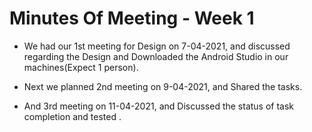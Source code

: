 # Minutes Of Meeting - Week 1

* We had our 1st meeting for Design on 7-04-2021, and discussed regarding the Design and Downloaded the Android Studio in our machines(Expect 1 person).

* Next we planned 2nd meeting on 9-04-2021, and Shared the tasks.

* And 3rd meeting on 11-04-2021, and Discussed the status of task completion and tested .
